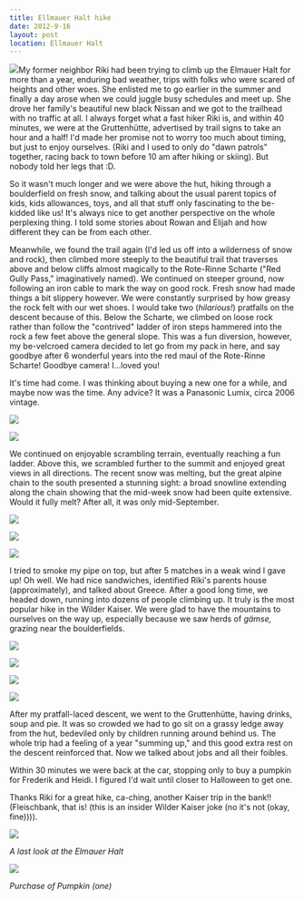 ```yaml
---
title: Ellmauer Halt hike
date: 2012-9-16
layout: post
location: Ellmauer Halt
---
```


[![](http://farm9.static.flickr.com/8460/7993404036_cf89174f81.jpg)](http://www.flickr.com/photos/ripsawridge/7993404036/)My
former neighbor Riki had been trying to climb up the Elmauer Halt for more
than a year, enduring bad weather, trips with folks who were scared of
heights and other woes. She enlisted me to go earlier in the summer and
finally a day arose when we could juggle busy schedules and meet up. She
drove her family's beautiful new black Nissan and we got to the trailhead
with no traffic at all. I always forget what a fast hiker Riki is, and
within 40 minutes, we were at the Gruttenhütte, advertised by trail signs
to take an hour and a half! I'd made her promise not to worry too much
about timing, but just to enjoy ourselves. (Riki and I used to only do
"dawn patrols" together, racing back to town before 10 am after hiking
or skiing). But nobody told her legs that :D.
  
  
So it wasn't much longer and we were above the hut, hiking through a boulderfield
on fresh snow, and talking about the usual parent topics of kids, kids
allowances, toys, and all that stuff only fascinating to the be-kidded
like us! It's always nice to get another perspective on the whole perplexing
thing. I told some stories about Rowan and Elijah and how different they
can be from each other.
  
  
Meanwhile, we found the trail again (I'd led us off into a wilderness
of snow and rock), then climbed more steeply to the beautiful trail that
traverses above and below cliffs almost magically to the  Rote-Rinne
Scharte ("Red Gully Pass," imaginatively named). We continued on steeper
ground, now following an iron cable to mark the way on good rock. Fresh
snow had made things a bit slippery however. We were constantly surprised
by how greasy the rock felt with our wet shoes. I would take two (_hilarious!_)
pratfalls on the descent because of this. Below the Scharte, we climbed
on loose rock rather than follow the "contrived" ladder of iron steps hammered
into the rock a few feet above the general slope. This was a fun diversion,
however, my be-velcroed camera decided to let go from my pack in here,
and say goodbye after 6 wonderful years into the red maul of the Rote-Rinne
Scharte! Goodbye camera! I...loved you!
  
  
It's time had come. I was thinking about buying a new one for a while,
and maybe now was the time. Any advice? It was a Panasonic Lumix, circa
2006 vintage.
  
  
[![](http://farm9.static.flickr.com/8322/7993382715_32d7651b4e.jpg)](http://www.flickr.com/photos/ripsawridge/7993382715/)
  
[![](http://farm9.static.flickr.com/8312/7993384717_1e1ff10dc4.jpg)](http://www.flickr.com/photos/ripsawridge/7993384717/)
  
  
We continued on enjoyable scrambling terrain, eventually reaching a fun
ladder. Above this, we scrambled further to the summit and enjoyed great
views in all directions. The recent snow was melting, but the great alpine
chain to the south presented a stunning sight: a broad snowline extending
along the chain showing that the mid-week snow had been quite extensive.
Would it fully melt? After all, it was only mid-September.
  
  
[![](http://farm9.static.flickr.com/8458/7993395654_d6f8aabe89.jpg)](http://www.flickr.com/photos/ripsawridge/7993395654/)
  
[![](http://farm9.static.flickr.com/8035/7993387365_bea082a021.jpg)](http://www.flickr.com/photos/ripsawridge/7993387365/)
  
[![](http://farm9.static.flickr.com/8461/7993388015_23b72ba62e.jpg)](http://www.flickr.com/photos/ripsawridge/7993388015/)
  
  
I tried to smoke my pipe on top, but after 5 matches in a weak wind I
gave up! Oh well. We had nice sandwiches, identified Riki's parents house
(approximately), and talked about Greece. After a good long time, we headed
down, running into dozens of people climbing up. It truly is the most popular
hike in the Wilder Kaiser. We were glad to have the mountains to ourselves
on the way up, especially because we saw herds of _gämse,_ grazing near
the boulderfields.
  
  
[![](http://farm9.static.flickr.com/8302/7993398822_73073b3cab.jpg)](http://www.flickr.com/photos/ripsawridge/7993398822/)
  
[![](http://farm9.static.flickr.com/8460/7993390799_1f2eb77f38.jpg)](http://www.flickr.com/photos/ripsawridge/7993390799/)
  
[![](http://farm9.static.flickr.com/8175/7993401374_26d677481b.jpg)](http://www.flickr.com/photos/ripsawridge/7993401374/)
  
[![](http://farm9.static.flickr.com/8307/7993393285_095075339c.jpg)](http://www.flickr.com/photos/ripsawridge/7993393285/)
  
  
After my pratfall-laced descent, we went to the Gruttenhütte, having drinks,
soup and pie. It was so crowded we had to go sit on a grassy ledge away
from the hut, bedeviled only by children running around behind us. The
whole trip had a feeling of a year "summing up," and this good extra rest
on the descent reinforced that. Now we talked about jobs and all their
foibles.
  
  
Within 30 minutes we were back at the car, stopping only to buy a pumpkin
for Frederik and Heidi. I figured I'd wait until closer to Halloween to
get one.
  
  
Thanks Riki for a great hike, ca-ching, another Kaiser trip in the bank!!
(Fleischbank, that is! (this is an insider Wilder Kaiser joke (no it's
not (okay, fine)))).
  
  
[![](http://farm9.static.flickr.com/8447/7993405022_76f0045cce.jpg)](http://www.flickr.com/photos/ripsawridge/7993405022/)
  
_A last look at the Elmauer Halt_
  
[![](http://farm9.static.flickr.com/8436/7993396509_de5ac37f65.jpg)](http://www.flickr.com/photos/ripsawridge/7993396509/)
  
_Purchase of Pumpkin (one)_

